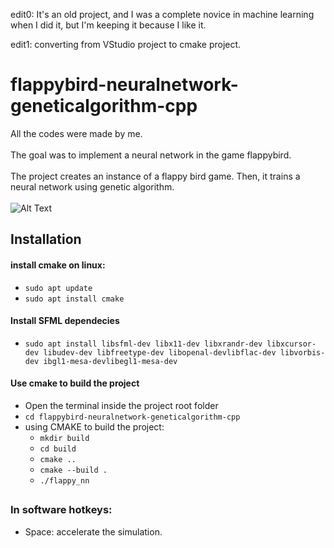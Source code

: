 edit0: It's an old project, and I was a complete novice in machine learning when I did it, but I'm keeping it because I like it.

edit1: converting from VStudio project to cmake project.
# flappybird-neuralnetwork-geneticalgorithm-cpp

All the codes were made by me.\
\
The goal was to implement a neural network in the game flappybird.\
\
The project creates an instance of a flappy bird game. Then, it trains a neural network using genetic algorithm.\
\
![Alt Text](./_readme/flappybird-nn.gif)


## Installation

#### install **cmake** on linux:
- `sudo apt update`
- `sudo apt install cmake`

#### Install **SFML** dependecies
- `sudo apt install libsfml-dev libx11-dev libxrandr-dev libxcursor-dev libudev-dev libfreetype-dev libopenal-devlibflac-dev libvorbis-dev ibgl1-mesa-devlibegl1-mesa-dev`

#### Use **cmake** to build the project
- Open the terminal inside the project root folder
- `cd flappybird-neuralnetwork-geneticalgorithm-cpp`
- using CMAKE to build the project:
    - `mkdir build`
    - `cd build`
    - `cmake ..`
    - `cmake --build .`
    - `./flappy_nn`

##
### In software hotkeys:
 - Space: accelerate the simulation.